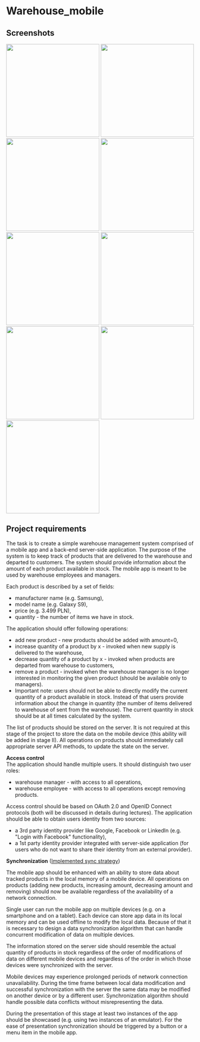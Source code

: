 # Warehouse_mobile

## Screenshots
<img src="doc/img/login_screen.png" width="250" />  <img src="doc/img/new_user.png" width="250" />
<img src="doc/img/product_list.png" width="250" />  <img src="doc/img/product_details.png" width="250" />
<img src="doc/img/quantity_change.png" width="250" />  <img src="doc/img/list_with_conflict.png" width="250" />
<img src="doc/img/product_conflict.png" width="250" />  <img src="doc/img/google_auth.png" width="250" />
<img src="doc/img/product_with_deleted.png" width="250" />

## Project requirements

The task is to create a simple warehouse management system comprised of a mobile app and a back-end server-side application. The purpose of the system is to keep track of products that are delivered to the warehouse and departed to customers. The system should provide information about the amount of each product available in stock. The mobile app is meant to be used by warehouse employees and managers.

Each product is described by a set of fields:

- manufacturer name (e.g. Samsung),
- model name (e.g. Galaxy S9),
- price (e.g. 3.499 PLN),
- quantity - the number of items we have in stock.  

The application should offer following operations:

- add new product - new products should be added with amount=0,
- increase quantity of a product by x - invoked when new supply is delivered to the warehouse,
- decrease quantity of a product by x - invoked when products are departed from warehouse to customers,
- remove a product - invoked when the warehouse manager is no longer interested in monitoring the given product (should be available only to managers).
- Important note: users should not be able to directly modify the current quantity of a product available in stock. Instead of that users provide information about the change in quantity (the number of items delivered to warehouse of sent from the warehouse). The current quantity in stock should be at all times calculated by the system.

The list of products should be stored on the server. It is not required at this stage of the project to store the data on the mobile device (this ability will be added in stage II). All operations on products should immediately call appropriate server API methods, to update the state on the server.

__Access control__  
The application should handle multiple users. It should distinguish two user roles:

- warehouse manager - with access to all operations,
- warehouse employee - with access to all operations except removing products.

Access control should be based on OAuth 2.0 and OpenID Connect protocols (both will be discussed in details during lectures). The application should be able to obtain users identity from two sources:
- a 3rd party identity provider like Google, Facebook or LinkedIn (e.g. "Login with Facebook" functionality),
- a 1st party identity provider integrated with server-side application (for users who do not want to share their identity from an external provider).

__Synchronization__  ([Implemented sync strategy](doc/sync.md))

The mobile app should be enhanced with an ability to store data about tracked products in the local memory of a mobile device. All operations on products (adding new products, increasing amount, decreasing amount and removing) should now be available regardless of the availability of a network connection.

Single user can run the mobile app on multiple devices (e.g. on a smartphone and on a tablet). Each device can store app data in its local memory and can be used offline to modify the local data. Because of that it is necessary to design a data synchronization algorithm that can handle concurrent modification of data on multiple devices.

The information stored on the server side should resemble the actual quantity of products in stock regardless of the order of modifications of data on different mobile devices and regardless of the order in which those devices were synchronized with the server.

Mobile devices may experience prolonged periods of network connection unavailability. During the time frame between local data modification and successful synchronization with the server the same data may be modified on another device or by a different user. Synchronization algorithm should handle possible data conflicts without misrepresenting the data.

During the presentation of this stage at least two instances of the app should be showcased (e.g. using two instances of an emulator). For the ease of presentation synchronization should be triggered by a button or a menu item in the mobile app.
